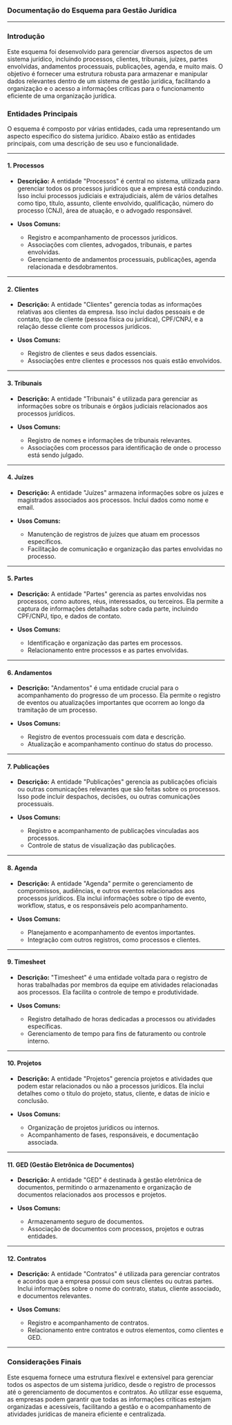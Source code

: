 ### **Documentação do Esquema para Gestão Jurídica**

---

### **Introdução**

Este esquema foi desenvolvido para gerenciar diversos aspectos de um sistema jurídico, incluindo processos, clientes, tribunais, juízes, partes envolvidas, andamentos processuais, publicações, agenda, e muito mais. O objetivo é fornecer uma estrutura robusta para armazenar e manipular dados relevantes dentro de um sistema de gestão jurídica, facilitando a organização e o acesso a informações críticas para o funcionamento eficiente de uma organização jurídica.

### **Entidades Principais**

O esquema é composto por várias entidades, cada uma representando um aspecto específico do sistema jurídico. Abaixo estão as entidades principais, com uma descrição de seu uso e funcionalidade.

---

#### **1. Processos**

- **Descrição:** A entidade "Processos" é central no sistema, utilizada para gerenciar todos os processos jurídicos que a empresa está conduzindo. Isso inclui processos judiciais e extrajudiciais, além de vários detalhes como tipo, título, assunto, cliente envolvido, qualificação, número do processo (CNJ), área de atuação, e o advogado responsável.
  
- **Usos Comuns:**
  - Registro e acompanhamento de processos jurídicos.
  - Associações com clientes, advogados, tribunais, e partes envolvidas.
  - Gerenciamento de andamentos processuais, publicações, agenda relacionada e desdobramentos.

---

#### **2. Clientes**

- **Descrição:** A entidade "Clientes" gerencia todas as informações relativas aos clientes da empresa. Isso inclui dados pessoais e de contato, tipo de cliente (pessoa física ou jurídica), CPF/CNPJ, e a relação desse cliente com processos jurídicos.

- **Usos Comuns:**
  - Registro de clientes e seus dados essenciais.
  - Associações entre clientes e processos nos quais estão envolvidos.

---

#### **3. Tribunais**

- **Descrição:** A entidade "Tribunais" é utilizada para gerenciar as informações sobre os tribunais e órgãos judiciais relacionados aos processos jurídicos.

- **Usos Comuns:**
  - Registro de nomes e informações de tribunais relevantes.
  - Associações com processos para identificação de onde o processo está sendo julgado.

---

#### **4. Juízes**

- **Descrição:** A entidade "Juízes" armazena informações sobre os juízes e magistrados associados aos processos. Inclui dados como nome e email.

- **Usos Comuns:**
  - Manutenção de registros de juízes que atuam em processos específicos.
  - Facilitação de comunicação e organização das partes envolvidas no processo.

---

#### **5. Partes**

- **Descrição:** A entidade "Partes" gerencia as partes envolvidas nos processos, como autores, réus, interessados, ou terceiros. Ela permite a captura de informações detalhadas sobre cada parte, incluindo CPF/CNPJ, tipo, e dados de contato.

- **Usos Comuns:**
  - Identificação e organização das partes em processos.
  - Relacionamento entre processos e as partes envolvidas.

---

#### **6. Andamentos**

- **Descrição:** "Andamentos" é uma entidade crucial para o acompanhamento do progresso de um processo. Ela permite o registro de eventos ou atualizações importantes que ocorrem ao longo da tramitação de um processo.

- **Usos Comuns:**
  - Registro de eventos processuais com data e descrição.
  - Atualização e acompanhamento contínuo do status do processo.

---

#### **7. Publicações**

- **Descrição:** A entidade "Publicações" gerencia as publicações oficiais ou outras comunicações relevantes que são feitas sobre os processos. Isso pode incluir despachos, decisões, ou outras comunicações processuais.

- **Usos Comuns:**
  - Registro e acompanhamento de publicações vinculadas aos processos.
  - Controle de status de visualização das publicações.

---

#### **8. Agenda**

- **Descrição:** A entidade "Agenda" permite o gerenciamento de compromissos, audiências, e outros eventos relacionados aos processos jurídicos. Ela inclui informações sobre o tipo de evento, workflow, status, e os responsáveis pelo acompanhamento.

- **Usos Comuns:**
  - Planejamento e acompanhamento de eventos importantes.
  - Integração com outros registros, como processos e clientes.

---

#### **9. Timesheet**

- **Descrição:** "Timesheet" é uma entidade voltada para o registro de horas trabalhadas por membros da equipe em atividades relacionadas aos processos. Ela facilita o controle de tempo e produtividade.

- **Usos Comuns:**
  - Registro detalhado de horas dedicadas a processos ou atividades específicas.
  - Gerenciamento de tempo para fins de faturamento ou controle interno.

---

#### **10. Projetos**

- **Descrição:** A entidade "Projetos" gerencia projetos e atividades que podem estar relacionados ou não a processos jurídicos. Ela inclui detalhes como o título do projeto, status, cliente, e datas de início e conclusão.

- **Usos Comuns:**
  - Organização de projetos jurídicos ou internos.
  - Acompanhamento de fases, responsáveis, e documentação associada.

---

#### **11. GED (Gestão Eletrônica de Documentos)**

- **Descrição:** A entidade "GED" é destinada à gestão eletrônica de documentos, permitindo o armazenamento e organização de documentos relacionados aos processos e projetos.

- **Usos Comuns:**
  - Armazenamento seguro de documentos.
  - Associação de documentos com processos, projetos e outras entidades.

---

#### **12. Contratos**

- **Descrição:** A entidade "Contratos" é utilizada para gerenciar contratos e acordos que a empresa possui com seus clientes ou outras partes. Inclui informações sobre o nome do contrato, status, cliente associado, e documentos relevantes.

- **Usos Comuns:**
  - Registro e acompanhamento de contratos.
  - Relacionamento entre contratos e outros elementos, como clientes e GED.

---

### **Considerações Finais**

Este esquema fornece uma estrutura flexível e extensível para gerenciar todos os aspectos de um sistema jurídico, desde o registro de processos até o gerenciamento de documentos e contratos. Ao utilizar esse esquema, as empresas podem garantir que todas as informações críticas estejam organizadas e acessíveis, facilitando a gestão e o acompanhamento de atividades jurídicas de maneira eficiente e centralizada.
